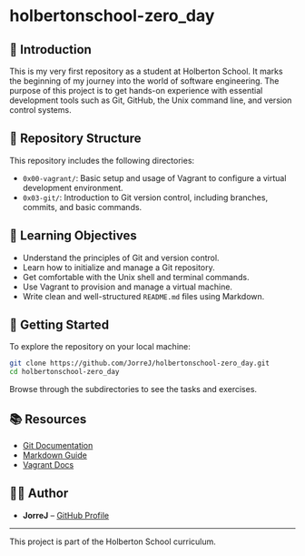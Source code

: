 # holbertonschool-zero_day

## 📘 Introduction

This is my very first repository as a student at Holberton School. It marks the beginning of my journey into the world of software engineering. The purpose of this project is to get hands-on experience with essential development tools such as Git, GitHub, the Unix command line, and version control systems.

## 📁 Repository Structure

This repository includes the following directories:

- `0x00-vagrant/`: Basic setup and usage of Vagrant to configure a virtual development environment.
- `0x03-git/`: Introduction to Git version control, including branches, commits, and basic commands.

## 🎯 Learning Objectives

- Understand the principles of Git and version control.
- Learn how to initialize and manage a Git repository.
- Get comfortable with the Unix shell and terminal commands.
- Use Vagrant to provision and manage a virtual machine.
- Write clean and well-structured `README.md` files using Markdown.

## 🚀 Getting Started

To explore the repository on your local machine:

```bash
git clone https://github.com/JorreJ/holbertonschool-zero_day.git
cd holbertonschool-zero_day
```

Browse through the subdirectories to see the tasks and exercises.

## 📚 Resources

- [Git Documentation](https://git-scm.com/doc)
- [Markdown Guide](https://www.markdownguide.org/)
- [Vagrant Docs](https://www.vagrantup.com/docs)

## 👨‍💻 Author

- **JorreJ** – [GitHub Profile](https://github.com/JorreJ)

---

This project is part of the Holberton School curriculum.
